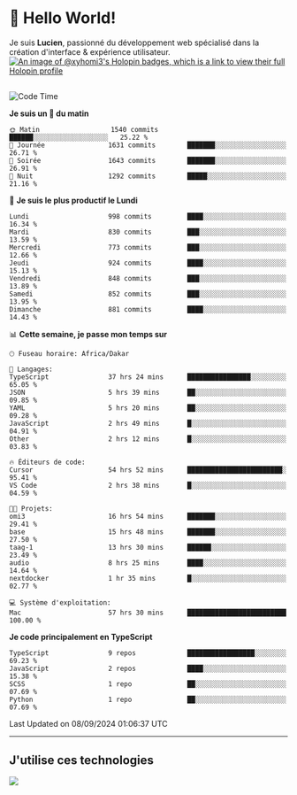 # 👋 Hello World!

Je suis **Lucien**, passionné du développement web spécialisé dans la création d'interface & expérience utilisateur.
[![An image of @xyhomi3's Holopin badges, which is a link to view their full Holopin profile](https://holopin.me/xyhomi3)](https://holopin.io/@xyhomi3)

##

<!--START_SECTION:waka-->
![Code Time](http://img.shields.io/badge/Code%20Time-1%2C997%20hrs%202%20mins-blue)

**Je suis un 🐤 du matin** 

```text
🌞 Matin                  1540 commits        ██████░░░░░░░░░░░░░░░░░░░   25.22 % 
🌆 Journée                1631 commits        ███████░░░░░░░░░░░░░░░░░░   26.71 % 
🌃 Soirée                 1643 commits        ███████░░░░░░░░░░░░░░░░░░   26.91 % 
🌙 Nuit                   1292 commits        █████░░░░░░░░░░░░░░░░░░░░   21.16 % 
```
📅 **Je suis le plus productif le Lundi** 

```text
Lundi                    998 commits         ████░░░░░░░░░░░░░░░░░░░░░   16.34 % 
Mardi                    830 commits         ███░░░░░░░░░░░░░░░░░░░░░░   13.59 % 
Mercredi                 773 commits         ███░░░░░░░░░░░░░░░░░░░░░░   12.66 % 
Jeudi                    924 commits         ████░░░░░░░░░░░░░░░░░░░░░   15.13 % 
Vendredi                 848 commits         ███░░░░░░░░░░░░░░░░░░░░░░   13.89 % 
Samedi                   852 commits         ███░░░░░░░░░░░░░░░░░░░░░░   13.95 % 
Dimanche                 881 commits         ████░░░░░░░░░░░░░░░░░░░░░   14.43 % 
```


📊 **Cette semaine, je passe mon temps sur** 

```text
🕑︎ Fuseau horaire: Africa/Dakar

💬 Langages: 
TypeScript               37 hrs 24 mins      ████████████████░░░░░░░░░   65.05 % 
JSON                     5 hrs 39 mins       ██░░░░░░░░░░░░░░░░░░░░░░░   09.85 % 
YAML                     5 hrs 20 mins       ██░░░░░░░░░░░░░░░░░░░░░░░   09.28 % 
JavaScript               2 hrs 49 mins       █░░░░░░░░░░░░░░░░░░░░░░░░   04.91 % 
Other                    2 hrs 12 mins       █░░░░░░░░░░░░░░░░░░░░░░░░   03.83 % 

🔥 Éditeurs de code: 
Cursor                   54 hrs 52 mins      ████████████████████████░   95.41 % 
VS Code                  2 hrs 38 mins       █░░░░░░░░░░░░░░░░░░░░░░░░   04.59 % 

🐱‍💻 Projets: 
omi3                     16 hrs 54 mins      ███████░░░░░░░░░░░░░░░░░░   29.41 % 
base                     15 hrs 48 mins      ███████░░░░░░░░░░░░░░░░░░   27.50 % 
taag-1                   13 hrs 30 mins      ██████░░░░░░░░░░░░░░░░░░░   23.49 % 
audio                    8 hrs 25 mins       ████░░░░░░░░░░░░░░░░░░░░░   14.64 % 
nextdocker               1 hr 35 mins        █░░░░░░░░░░░░░░░░░░░░░░░░   02.77 % 

💻 Système d'exploitation: 
Mac                      57 hrs 30 mins      █████████████████████████   100.00 % 
```

**Je code principalement en TypeScript** 

```text
TypeScript               9 repos             █████████████████░░░░░░░░   69.23 % 
JavaScript               2 repos             ████░░░░░░░░░░░░░░░░░░░░░   15.38 % 
SCSS                     1 repo              ██░░░░░░░░░░░░░░░░░░░░░░░   07.69 % 
Python                   1 repo              ██░░░░░░░░░░░░░░░░░░░░░░░   07.69 % 
```




 Last Updated on 08/09/2024 01:06:37 UTC
<!--END_SECTION:waka-->
---

## J'utilise ces technologies

<p align="left">
  <a href="https://skillicons.dev">
    <img src="https://skillicons.dev/icons?i=ts,js,md,scss,tailwind,react,docker,express,astro,vite,nextjs,vercel,figma,ableton" />
  </a>
</p>

